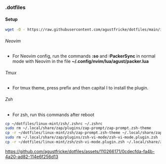 ### .dotfiles

#### Setup
```bash
wget -O - https://raw.githubusercontent.com/agustfricke/dotfiles/main/install.sh | bash
```

###### Neovim
- For Neovim config, run the commands **:so** and **:PackerSync** in normal mode with Neovim in the file **~/.config/nvim/lua/agust/packer.lua**

###### Tmux
- For tmux theme, press prefix and then capital I to install the plugin.


###### Zsh
- For zsh, run this commands after reboot
```bash
cp ~/dotfiles/linux-mint/zsh/.zshrc ~/.zshrc
sudo rm ~/.local/share/zap/plugins/zap-prompt/zap-prompt.zsh-theme
cp -r ~/dotfiles/linux-mint/zsh/zap-prompt.zsh-theme ~/.local/share/zap/plugins/zap-prompt
sudo rm ~/.local/share/zap/plugins/zsh-vi-mode/zsh-vi-mode.plugin.zsh
cp -r ~/dotfiles/linux-mint/zsh/zsh-vi-mode.plugin.zsh ~/.local/share/zap/plugins/zsh-vi-mode
```

https://github.com/agustfricke/dotfiles/assets/110266171/0cdecfda-fa4b-4a20-ad82-114e6f256d13
